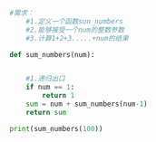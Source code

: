 
<BlogInfo id="904" title="19.递归案例" author="白日梦想猿" pv=0 read_times=0 pre_cost_time="0分11秒" category="语法进阶" tag_list="['语法进阶']" create_time="2020.02.19 10:39:24" update_time="2020.02.19 10:54:12" />

```python
#需求：
    #1.定义一个函数sun_numbers
    #2.能够接受一个num的整数参数
    #3.计算1+2+3.....+num的结果

def sum_numbers(num):


    #1.递归出口
    if num == 1:
        return 1
    sum = num + sum_numbers(num-1)
    return sum

print(sum_numbers(100))


```
